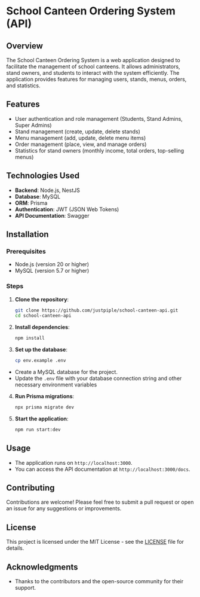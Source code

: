 # School Canteen Ordering System (API)

## Overview

The School Canteen Ordering System is a web application designed to facilitate the management of school canteens. It allows administrators, stand owners, and students to interact with the system efficiently. The application provides features for managing users, stands, menus, orders, and statistics.

## Features

- User authentication and role management (Students, Stand Admins, Super Admins)
- Stand management (create, update, delete stands)
- Menu management (add, update, delete menu items)
- Order management (place, view, and manage orders)
- Statistics for stand owners (monthly income, total orders, top-selling menus)

## Technologies Used

- **Backend**: Node.js, NestJS
- **Database**: MySQL
- **ORM**: Prisma
- **Authentication**: JWT (JSON Web Tokens)
- **API Documentation**: Swagger

## Installation

### Prerequisites

- Node.js (version 20 or higher)
- MySQL (version 5.7 or higher)

### Steps

1. **Clone the repository**:

   ```bash
   git clone https://github.com/justpiple/school-canteen-api.git
   cd school-canteen-api
   ```

2. **Install dependencies**:

   ```bash
   npm install
   ```

3. **Set up the database**:

   ```bash
   cp env.example .env
   ```

- Create a MySQL database for the project.
- Update the `.env` file with your database connection string and other necessary environment variables

4. **Run Prisma migrations**:

   ```bash
   npx prisma migrate dev
   ```

5. **Start the application**:

   ```bash
   npm run start:dev
   ```

## Usage

- The application runs on `http://localhost:3000`.
- You can access the API documentation at `http://localhost:3000/docs`.

## Contributing

Contributions are welcome! Please feel free to submit a pull request or open an issue for any suggestions or improvements.

## License

This project is licensed under the MIT License - see the [LICENSE](LICENSE) file for details.

## Acknowledgments

- Thanks to the contributors and the open-source community for their support.
